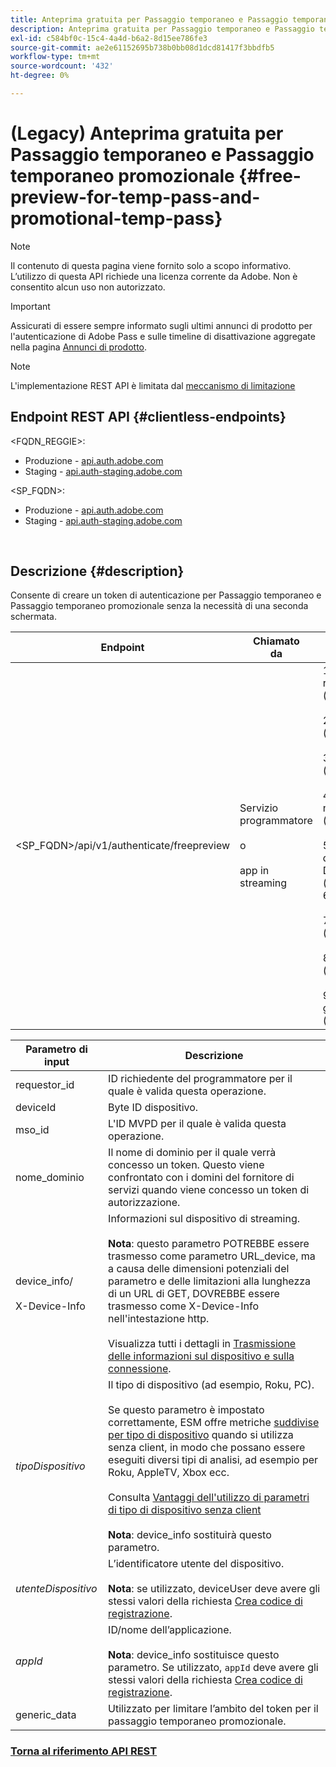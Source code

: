 ```yaml
---
title: Anteprima gratuita per Passaggio temporaneo e Passaggio temporaneo promozionale
description: Anteprima gratuita per Passaggio temporaneo e Passaggio temporaneo promozionale
exl-id: c584bf0c-15c4-4a4d-b6a2-8d15ee786fe3
source-git-commit: ae2e61152695b738b0bb08d1dcd81417f3bbdfb5
workflow-type: tm+mt
source-wordcount: '432'
ht-degree: 0%

---
```


# (Legacy) Anteprima gratuita per Passaggio temporaneo e Passaggio temporaneo promozionale {#free-preview-for-temp-pass-and-promotional-temp-pass}

>[!NOTE]
>
>Il contenuto di questa pagina viene fornito solo a scopo informativo. L’utilizzo di questa API richiede una licenza corrente da Adobe. Non è consentito alcun uso non autorizzato.

>[!IMPORTANT]
>
> Assicurati di essere sempre informato sugli ultimi annunci di prodotto per l&#39;autenticazione di Adobe Pass e sulle timeline di disattivazione aggregate nella pagina [Annunci di prodotto](/help/authentication/product-announcements.md).

>[!NOTE]
>
> L&#39;implementazione REST API è limitata dal [meccanismo di limitazione](/help/authentication/integration-guide-programmers/throttling-mechanism.md)

## Endpoint REST API {#clientless-endpoints}

&lt;FQDN_REGGIE>:

* Produzione - [api.auth.adobe.com](http://api.auth.adobe.com/)
* Staging - [api.auth-staging.adobe.com](http://api.auth-staging.adobe.com/)

&lt;SP_FQDN>:

* Produzione - [api.auth.adobe.com](http://api.auth.adobe.com/)
* Staging - [api.auth-staging.adobe.com](http://api.auth-staging.adobe.com/)

</br>

## Descrizione {#description}

Consente di creare un token di autenticazione per Passaggio temporaneo e Passaggio temporaneo promozionale senza la necessità di una seconda schermata.


| Endpoint | Chiamato </br> da | Input   </br>Parametri | Metodo HTTP </br> | Risposta | HTTP </br>Risposta |
|-------------------------------------------|-------------------------------------------------------|-------------------------------------------------------------------------------------------------------------------------------------------------------------------------------------------------------------------------------------------------------------------------------------------------------------------------------------------------|-------------------|-----------------------------------------------------------------------------------------------------------------------------------------------|-------------------------------------------|
| &lt;SP_FQDN>/api/v1/authenticate/freepreview | Servizio programmatore </br></br>o</br></br>app in streaming | 1. requestor_id (obbligatorio)</br>    </br>2.  deviceId (obbligatorio)</br>    </br>3.  mso_id (obbligatorio)</br>    </br>4.  nome_dominio (obbligatorio)</br>    </br>5.  device_info/X-Device-Info (obbligatorio)</br>6.  deviceType</br>    </br>7.  deviceUser (obsoleto)</br>    </br>8.  appId (obsoleto)</br>    </br>9.  generic_data (facoltativo) | POST | In caso di esito positivo, la risposta sarà No Content (Nessun contenuto) 204, che indica che il token è stato creato correttamente ed è pronto per l’utilizzo per i flussi di autenticazione. | 204 - Nessun contenuto   </br>400 - Richiesta non valida |

<div>


| Parametro di input | Descrizione |
|-------------------------------------|----------------------------------------------------------------------------------------------------------------------------------------------------------------------------------------------------------------------------------------------------------------------------------------------------------------------------------------------------------------------------------------------------------------------------------------------------------------------------------------------------------------------------------------------------------------------------------------------------------------------------------------------------------------------|
| requestor_id | ID richiedente del programmatore per il quale è valida questa operazione. |
| deviceId | Byte ID dispositivo. |
| mso_id | L&#39;ID MVPD per il quale è valida questa operazione. |
| nome_dominio | Il nome di dominio per il quale verrà concesso un token. Questo viene confrontato con i domini del fornitore di servizi quando viene concesso un token di autorizzazione. |
| device_info/</br></br>X-Device-Info | Informazioni sul dispositivo di streaming.</br></br>**Nota**: questo parametro POTREBBE essere trasmesso come parametro URL_device, ma a causa delle dimensioni potenziali del parametro e delle limitazioni alla lunghezza di un URL di GET, DOVREBBE essere trasmesso come X-Device-Info nell&#39;intestazione http. </br></br>Visualizza tutti i dettagli in [Trasmissione delle informazioni sul dispositivo e sulla connessione](/help/authentication/integration-guide-programmers/legacy/client-information/passing-client-information-device-connection-and-application.md). |
| _tipoDispositivo_ | Il tipo di dispositivo (ad esempio, Roku, PC).</br></br>Se questo parametro è impostato correttamente, ESM offre metriche [suddivise per tipo di dispositivo](/help/authentication/integration-guide-programmers/features-premium/esm/entitlement-service-monitoring-overview.md#clientless_device_type) quando si utilizza senza client, in modo che possano essere eseguiti diversi tipi di analisi, ad esempio per Roku, AppleTV, Xbox ecc.</br></br>Consulta [Vantaggi dell&#39;utilizzo di parametri di tipo di dispositivo senza client &#x200B;](/help/authentication/integration-guide-programmers/legacy/notes-technical/benefits-of-using-the-clientless-devicetype-parameter-in-pass-metrics.md)</br></br>**Nota**: device_info sostituirà questo parametro. |
| _utenteDispositivo_ | L’identificatore utente del dispositivo.</br></br>**Nota**: se utilizzato, deviceUser deve avere gli stessi valori della richiesta [Crea codice di registrazione](/help/authentication/integration-guide-programmers/legacy/rest-api-v1/apis/registration-code-request.md). |
| _appId_ | ID/nome dell’applicazione. </br></br>**Nota**: device_info sostituisce questo parametro. Se utilizzato, `appId` deve avere gli stessi valori della richiesta [Crea codice di registrazione](/help/authentication/integration-guide-programmers/legacy/rest-api-v1/apis/registration-code-request.md). |
| generic_data | Utilizzato per limitare l’ambito del token per il passaggio temporaneo promozionale. |


### [Torna al riferimento API REST](/help/authentication/integration-guide-programmers/legacy/rest-api-v1/rest-api-reference.md)
